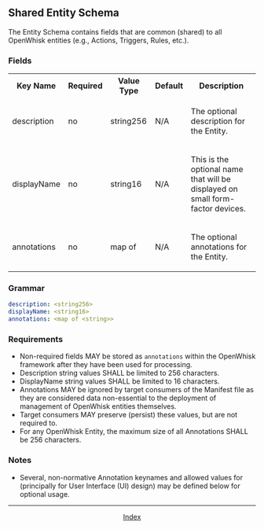 <!--
#
# Licensed to the Apache Software Foundation (ASF) under one or more
# contributor license agreements.  See the NOTICE file distributed with
# this work for additional information regarding copyright ownership.
# The ASF licenses this file to You under the Apache License, Version 2.0
# (the "License"); you may not use this file except in compliance with
# the License.  You may obtain a copy of the License at
#
#     http://www.apache.org/licenses/LICENSE-2.0
#
# Unless required by applicable law or agreed to in writing, software
# distributed under the License is distributed on an "AS IS" BASIS,
# WITHOUT WARRANTIES OR CONDITIONS OF ANY KIND, either express or implied.
# See the License for the specific language governing permissions and
# limitations under the License.
#
-->

## Shared Entity Schema

The Entity Schema contains fields that are common (shared) to all OpenWhisk entities (e.g., Actions, Triggers, Rules, etc.).

### Fields

<html>
<table>

  <tr>
   <th>Key Name</th>
   <th>Required</th>
   <th>Value Type</th>
   <th>Default</th>
   <th>Description</th>
  </tr>

 <tr>
  <td>
  <p>description</p>
  </td>
  <td>
  <p>no</p>
  </td>
  <td>
  <p>string256</p>
  </td>
  <td>
  <p>N/A</p>
  </td>
  <td>
  <p>The optional description for the Entity.</p>
  </td>
 </tr>
 <tr>
  <td>
  <p>displayName</p>
  </td>
  <td>
  <p>no</p>
  </td>
  <td>
  <p>string16</p>
  </td>
  <td>
  <p>N/A</p>
  </td>
  <td>
  <p>This is the optional name that will be displayed on small form-factor devices.</p>
  </td>
 </tr>
 <tr>
  <td>
  <p>annotations</p>
  </td>
  <td>
  <p>no</p>
  </td>
  <td>
  <p>map of
  <string></p>
  </td>
  <td>
  <p>N/A</p>
  </td>
  <td>
  <p>The optional annotations for the Entity.</p>
  </td>
 </tr>
</table>
</html>

### Grammar

```yaml
description: <string256>
displayName: <string16>
annotations: <map of <string>>
```

### Requirements

- Non-required fields MAY be stored as `annotations` within the OpenWhisk framework after they have been used for processing.
- Description string values SHALL be limited to 256 characters.
- DisplayName string values SHALL be limited to 16 characters.
- Annotations MAY be ignored by target consumers of the Manifest file as they are considered data non-essential to the deployment of management of OpenWhisk entities themselves.
- Target consumers MAY preserve (persist) these values, but are not required to.
- For any OpenWhisk Entity, the maximum size of all Annotations SHALL be 256 characters.

### Notes

- Several, non-normative Annotation keynames and allowed values for (principally for User Interface (UI) design) may be defined below for optional usage.

<!--
 Bottom Navigation
-->
---
<html>
<div align="center">
<a href="../README.md#index">Index</a>
</div>
</html>
